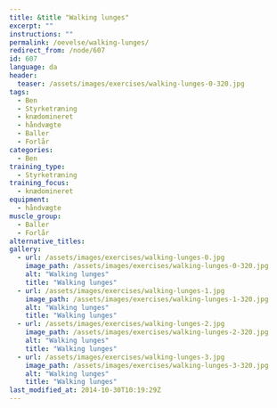 ```yaml
---
title: &title "Walking lunges"
excerpt: ""
instructions: ""
permalink: /oevelse/walking-lunges/
redirect_from: /node/607
id: 607
language: da
header:
  teaser: /assets/images/exercises/walking-lunges-0-320.jpg
tags:
  - Ben
  - Styrketræning
  - knædomineret
  - håndvægte
  - Baller
  - Forlår
categories:
  - Ben
training_type: 
  - Styrketræning
training_focus: 
  - knædomineret
equipment:
  - håndvægte
muscle_group:
  - Baller
  - Forlår
alternative_titles:
gallery:
  - url: /assets/images/exercises/walking-lunges-0.jpg
    image_path: /assets/images/exercises/walking-lunges-0-320.jpg
    alt: "Walking lunges"
    title: "Walking lunges"
  - url: /assets/images/exercises/walking-lunges-1.jpg
    image_path: /assets/images/exercises/walking-lunges-1-320.jpg
    alt: "Walking lunges"
    title: "Walking lunges"
  - url: /assets/images/exercises/walking-lunges-2.jpg
    image_path: /assets/images/exercises/walking-lunges-2-320.jpg
    alt: "Walking lunges"
    title: "Walking lunges"
  - url: /assets/images/exercises/walking-lunges-3.jpg
    image_path: /assets/images/exercises/walking-lunges-3-320.jpg
    alt: "Walking lunges"
    title: "Walking lunges"
last_modified_at: 2014-10-30T10:19:29Z
---
```

